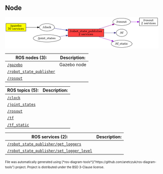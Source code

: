 <!--
File was automatically generated using 'ros-diagram-tools' project.
Project is distributed under the BSD 3-Clause license.
-->

## Node

[![/robot_state_publisher](n__robot_state_publisher.png "/robot_state_publisher")](n__robot_state_publisher.png)

                
| ROS nodes (3): | Description: |
| ----------------------------------- | ------------ |
| [`/gazebo`](n__gazebo.html) | Gazebo node |
| [`/robot_state_publisher`](n__robot_state_publisher.html) |  |
| [`/rosout`](n__rosout.html) |  |

| ROS topics (5): | Description: |
| ----------------------------------- | ------------ |
| [`/clock`](t__clock.html) |  |
| [`/joint_states`](t__joint_states.html) |  |
| [`/rosout`](t__rosout.html) |  |
| [`/tf`](t__tf.html) |  |
| [`/tf_static`](t__tf_static.html) |  |

| ROS services (2): | Description: |
| ----------------------------------- | ------------ |
| [`/robot_state_publisher/get_loggers`](s__robot_state_publisher_get_loggers.html) |  |
| [`/robot_state_publisher/set_logger_level`](s__robot_state_publisher_set_logger_level.html) |  |


<font size="1">
    File was automatically generated using [*ros-diagram-tools*]("https://github.com/anetczuk/ros-diagram-tools") project.
    Project is distributed under the BSD 3-Clause license.
</font>
